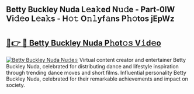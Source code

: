 ## Betty Buckley Nuda L𝚎a𝚔ed N𝚞𝚍e - Part-0IW Vi𝚍𝚎o L𝚎a𝚔s - H𝚘𝚝 O𝚗𝚕yf𝚊ns P𝚑𝚘tos jEpWz

# <h2><a href="http://kfbbz1.oniu.top/?m=Betty+Buckley+Nuda">🔗👉 🔴 Betty Buckley Nuda P𝚑ot𝚘𝚜 V𝚒d𝚎o</a></h2>

[![Betty Buckley Nuda Nu𝚍e𝚜](https://i.imgur.com/0qMVB7G.gif)](http://kfbbz1.oniu.top/?m=Betty+Buckley+Nuda)
Virtual content creator and entertainer Betty Buckley Nuda, celebrated for distributing dance and lifestyle inspiration through trending dance moves and short films. Influential personality Betty Buckley Nuda, celebrated for their remarkable achievements and impact on society.  
